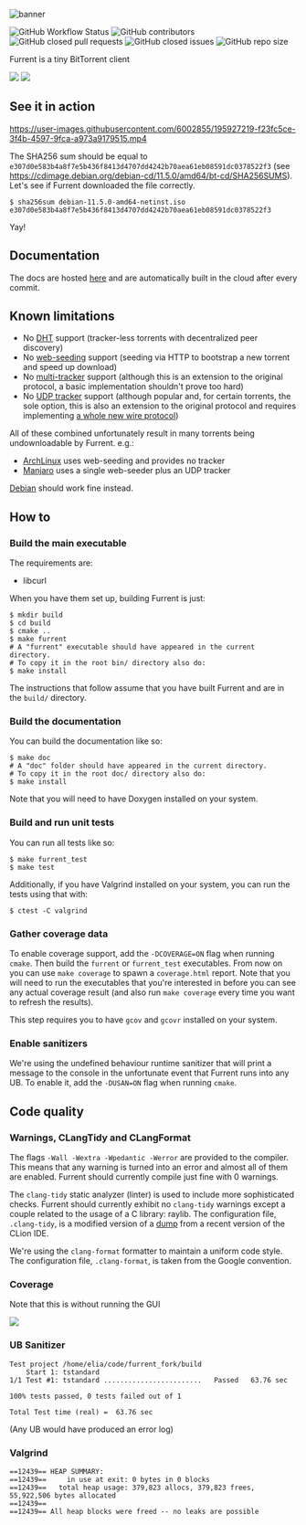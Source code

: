 ![banner](banner.png)

![GitHub Workflow Status](https://img.shields.io/github/workflow/status/furrent/furrent/CMake?style=for-the-badge&labelColor=ede9e0)
![GitHub contributors](https://img.shields.io/github/contributors/furrent/furrent?style=for-the-badge&color=007EFF&labelColor=ede9e0)
![GitHub closed pull requests](https://img.shields.io/github/issues-pr-closed/furrent/furrent?style=for-the-badge&color=007EFF&labelColor=ede9e0)
![GitHub closed issues](https://img.shields.io/github/issues-closed/furrent/furrent?style=for-the-badge&color=007EFF&labelColor=ede9e0)
![GitHub repo size](https://img.shields.io/github/repo-size/furrent/furrent?style=for-the-badge&color=007EFF&labelColor=ede9e0)

Furrent is a tiny BitTorrent client

![](screen1.png)
![](screen2.png)

## See it in action

https://user-images.githubusercontent.com/6002855/195927219-f23fc5ce-3f4b-4597-9fca-a973a9179515.mp4

The SHA256 sum should be equal to `e307d0e583b4a8f7e5b436f8413d4707dd4242b70aea61eb08591dc0378522f3` (see https://cdimage.debian.org/debian-cd/11.5.0/amd64/bt-cd/SHA256SUMS).  
Let's see if Furrent downloaded the file correctly.

```
$ sha256sum debian-11.5.0-amd64-netinst.iso 
e307d0e583b4a8f7e5b436f8413d4707dd4242b70aea61eb08591dc0378522f3
```

Yay!

## Documentation

The docs are hosted [here](https://furrent.github.io/furrent/annotated.html) and are automatically built in the cloud after every commit.

## Known limitations

- No [DHT](https://en.wikipedia.org/wiki/BitTorrent#Distributed_trackers) support (tracker-less torrents with
  decentralized peer discovery)
- No [web-seeding](https://en.wikipedia.org/wiki/BitTorrent#Web_seeding) support (seeding via HTTP to bootstrap a new
  torrent and speed up download)
- No [multi-tracker](https://en.wikipedia.org/wiki/BitTorrent#Multitrackers) support (although this is an extension to
  the original protocol, a basic implementation shouldn't prove too hard)
- No [UDP tracker](https://en.wikipedia.org/wiki/UDP_tracker) support (although popular and, for certain torrents, the
  sole option, this is also an extension
  to the original protocol and requires
  implementing [a whole new wire protocol](http://xbtt.sourceforge.net/udp_tracker_protocol.html))

All of these combined unfortunately result in many torrents being undownloadable by Furrent. e.g.:

- [ArchLinux](https://archlinux.org/download/) uses web-seeding and provides no tracker
- [Manjaro](https://manjaro.org/download/) uses a single web-seeder plus an UDP tracker

[Debian](https://www.debian.org/CD/torrent-cd/index.it.html) should work fine instead.

## How to

### Build the main executable

The requirements are:

- libcurl

When you have them set up, building Furrent is just:

```shell
$ mkdir build
$ cd build
$ cmake ..
$ make furrent
# A "furrent" executable should have appeared in the current directory.
# To copy it in the root bin/ directory also do:
$ make install
```

The instructions that follow assume that you have built Furrent and are in the `build/` directory.

### Build the documentation

You can build the documentation like so:

```shell
$ make doc
# A "doc" folder should have appeared in the current directory.
# To copy it in the root doc/ directory also do:
$ make install
```

Note that you will need to have Doxygen installed on your system.

### Build and run unit tests

You can run all tests like so:

```shell
$ make furrent_test
$ make test
```

Additionally, if you have Valgrind installed on your system, you can run the tests using that with:

```shell
$ ctest -C valgrind
```

### Gather coverage data

To enable coverage support, add the `-DCOVERAGE=ON` flag when running `cmake`. Then build the `furrent`
or `furrent_test`
executables. From now on you can use `make coverage` to spawn a `coverage.html` report. Note that you will need to
run the executables that you're interested in before you can see any actual coverage result (and also
run `make coverage`
every time you want to refresh the results).

This step requires you to have `gcov` and `gcovr` installed on your system.

### Enable sanitizers

We're using the undefined behaviour runtime sanitizer that will print a message to the console in the unfortunate
event that Furrent runs into any UB. To enable it, add the `-DUSAN=ON` flag when running `cmake`.

## Code quality
### Warnings, CLangTidy and CLangFormat
The flags `-Wall -Wextra -Wpedantic -Werror` are provided to the compiler. This means that any warning is turned into an error and almost all of them are enabled. Furrent should currently compile just fine with 0 warnings.

The `clang-tidy` static analyzer (linter) is used to include more sophisticated checks. Furrent should currently exhibit no
`clang-tidy` warnings except a couple related to the usage of a C library: raylib. The configuration file, `.clang-tidy`, is a modified version of a [dump](https://gist.github.com/ArnaudValensi/0d36639fb84b80ee57d0c3c977deb70e) from a recent version of the CLion IDE.

We're using the `clang-format` formatter to maintain a uniform code style. The configuration file, `.clang-format`, is taken from the Google convention.

### Coverage
Note that this is without running the GUI

![](cov.png)

### UB Sanitizer
```
Test project /home/elia/code/furrent_fork/build
    Start 1: tstandard
1/1 Test #1: tstandard ........................   Passed   63.76 sec

100% tests passed, 0 tests failed out of 1

Total Test time (real) =  63.76 sec
```
(Any UB would have produced an error log)

### Valgrind
```
==12439== HEAP SUMMARY:
==12439==     in use at exit: 0 bytes in 0 blocks
==12439==   total heap usage: 379,823 allocs, 379,823 frees, 55,922,506 bytes allocated
==12439== 
==12439== All heap blocks were freed -- no leaks are possible
```
